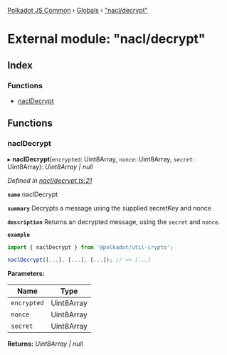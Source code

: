 [Polkadot JS Common](../README.md) › [Globals](../globals.md) › ["nacl/decrypt"](_nacl_decrypt_.md)

# External module: "nacl/decrypt"

## Index

### Functions

* [naclDecrypt](_nacl_decrypt_.md#nacldecrypt)

## Functions

###  naclDecrypt

▸ **naclDecrypt**(`encrypted`: Uint8Array, `nonce`: Uint8Array, `secret`: Uint8Array): *Uint8Array | null*

*Defined in [nacl/decrypt.ts:21](https://github.com/polkadot-js/common/blob/e09d0ca5/packages/util-crypto/src/nacl/decrypt.ts#L21)*

**`name`** naclDecrypt

**`summary`** Decrypts a message using the supplied secretKey and nonce

**`description`** 
Returns an decrypted message, using the `secret` and `nonce`.

**`example`** 
<BR>

```javascript
import { naclDecrypt } from '@polkadot/util-crypto';

naclDecrypt([...], [...], [...]); // => [...]
```

**Parameters:**

Name | Type |
------ | ------ |
`encrypted` | Uint8Array |
`nonce` | Uint8Array |
`secret` | Uint8Array |

**Returns:** *Uint8Array | null*
